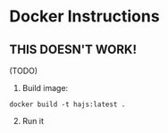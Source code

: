 # Docker Instructions

## THIS DOESN'T WORK! 

(TODO)

1. Build image:

```
docker build -t hajs:latest .
```

2. Run it


